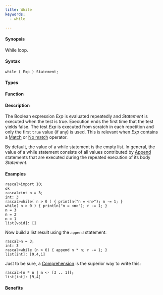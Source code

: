 ```yaml
---
title: While
keywords:
  - while

---
```




#### Synopsis

While loop.

#### Syntax

`while ( Exp ) Statement;`

#### Types

#### Function

#### Description

The Boolean expression _Exp_ is evaluated repeatedly and _Statement_ is executed when the test is true. 
Execution ends the first time that the test yields false. 
The test _Exp_ is executed from scratch in each repetition and only the first `true` value (if any) is used.
This is relevant when _Exp_ contains a [Match](/docs/Rascal/Expressions/Values/Boolean/Match) or [No match](/docs/Rascal/Expressions/Values/Boolean/NoMatch) operator.

By default, the value of a while statement is the empty list. In general, the value of a while statement 
consists of all values contributed by [Append](/docs/Rascal/Statements/Append) statements that are executed during the repeated execution 
of its body _Statement_.

#### Examples


```rascal-shell
rascal>import IO;
ok
rascal>int n = 3;
int: 3
rascal>while( n > 0 ) { println("n = <n>"); n -= 1; }
while( n > 0 ) { println("n = <n>"); n -= 1; }
n = 3
n = 2
n = 1
list[void]: []
```
Now build a list result using the `append` statement:

```rascal-shell
rascal>n = 3;
int: 3
rascal>while (n > 0) { append n * n; n -= 1; }
list[int]: [9,4,1]
```

Just to be sure, a [Comprehension](/docs/Rascal/Expressions/Values/List/Comprehension) is the superior way to write this:

```rascal-shell
rascal>[n * n | n <- [3 .. 1]];
list[int]: [9,4]
```

#### Benefits


